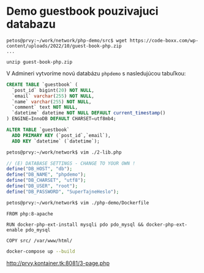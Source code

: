 # Demo guestbook pouzivajuci databazu

```
petos@prvy:~/work/network/php-demo/src$ wget https://code-boxx.com/wp-content/uploads/2022/10/guest-book-php.zip
...

unzip guest-book-php.zip
```

V Admineri vytvoríme novú databázu `phpdemo` s nasledujúcou tabuľkou:
```sql
CREATE TABLE `guestbook` (
  `post_id` bigint(20) NOT NULL,
  `email` varchar(255) NOT NULL,
  `name` varchar(255) NOT NULL,
  `comment` text NOT NULL,
  `datetime` datetime NOT NULL DEFAULT current_timestamp()
) ENGINE=InnoDB DEFAULT CHARSET=utf8mb4;

ALTER TABLE `guestbook`
  ADD PRIMARY KEY (`post_id`,`email`),
  ADD KEY `datetime` (`datetime`);
```

```sh
petos@prvy:~/work/network$ vim ./2-lib.php
```

```php
// (E) DATABASE SETTINGS - CHANGE TO YOUR OWN !
define("DB_HOST", "db");
define("DB_NAME", "phpdemo");
define("DB_CHARSET", "utf8");
define("DB_USER", "root");
define("DB_PASSWORD", "SuperTajneHeslo");
```

```sh
petos@prvy:~/work/network$ vim ./php-demo/Dockerfile
```

```docker
FROM php:8-apache

RUN docker-php-ext-install mysqli pdo pdo_mysql && docker-php-ext-enable pdo_mysql

COPY src/ /var/www/html/
```

```sh
docker-compose up --build
```

http://prvy.kontainer.tk:8081/3-page.php